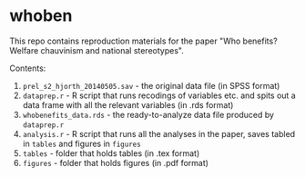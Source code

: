 whoben
======

This repo contains reproduction materials for the paper "Who benefits? Welfare chauvinism and national stereotypes".

Contents:

1. `prel_s2_hjorth_20140505.sav` - the original data file (in SPSS format)
1. `dataprep.r` - R script that runs recodings of variables etc. and spits out a data frame with all the relevant variables (in .rds format)
1. `whobenefits_data.rds` - the ready-to-analyze data file produced by `dataprep.r`
1. `analysis.r` - R script that runs all the analyses in the paper, saves tabled in `tables` and figures in `figures`
1. `tables` - folder that holds tables (in .tex format)
1. `figures` - folder that holds figures (in .pdf format)
